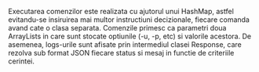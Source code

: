 Executarea comenzilor este realizata cu ajutorul unui HashMap, astfel evitandu-se insiruirea mai multor instructiuni decizionale, fiecare comanda avand cate o clasa separata.
Comenzile primesc ca parametri doua ArrayLists in care sunt stocate optiunile (-u, -p, etc) si valorile acestora.
De asemenea, logs-urile sunt afisate prin intermediul clasei Response, care rezolva sub format JSON fiecare status si mesaj in functie de criteriile cerintei.
